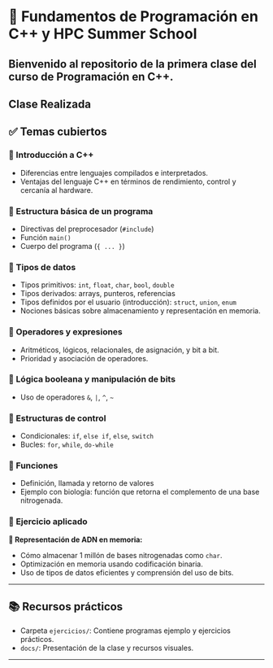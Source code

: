 # 🧬 Fundamentos de Programación en C++ y HPC Summer School

Bienvenido al repositorio de la primera clase del curso de Programación en C++. 
---

## Clase Realizada 
## ✅ Temas cubiertos

### 🔸 Introducción a C++
- Diferencias entre lenguajes compilados e interpretados.
- Ventajas del lenguaje C++ en términos de rendimiento, control y cercanía al hardware.

### 🔸 Estructura básica de un programa
- Directivas del preprocesador (`#include`)
- Función `main()`
- Cuerpo del programa (`{ ... }`)

### 🔸 Tipos de datos
- Tipos primitivos: `int`, `float`, `char`, `bool`, `double`
- Tipos derivados: arrays, punteros, referencias
- Tipos definidos por el usuario (introducción): `struct`, `union`, `enum`
- Nociones básicas sobre almacenamiento y representación en memoria.

### 🔸 Operadores y expresiones
- Aritméticos, lógicos, relacionales, de asignación, y bit a bit.
- Prioridad y asociación de operadores.

### 🔸 Lógica booleana y manipulación de bits
- Uso de operadores `&`, `|`, `^`, `~`

### 🔸 Estructuras de control
- Condicionales: `if`, `else if`, `else`, `switch`
- Bucles: `for`, `while`, `do-while`

### 🔸 Funciones
- Definición, llamada y retorno de valores
- Ejemplo con biología: función que retorna el complemento de una base nitrogenada.

### 🔸 Ejercicio aplicado
**🧬 Representación de ADN en memoria:**
- Cómo almacenar 1 millón de bases nitrogenadas como `char`.
- Optimización en memoria usando codificación binaria.
- Uso de tipos de datos eficientes y comprensión del uso de bits.

---

## 📚 Recursos prácticos

- Carpeta `ejercicios/`: Contiene programas ejemplo y ejercicios prácticos.
- `docs/`: Presentación de la clase y recursos visuales.

---